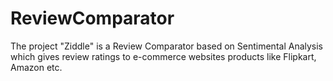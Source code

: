 # ReviewComparator
The project "Ziddle" is a Review Comparator based on Sentimental Analysis which gives review ratings to e-commerce websites products like Flipkart, Amazon etc.
